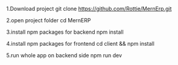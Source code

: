 
1.Download project
git clone https://github.com/Rottie/MernErp.git

2.open project folder
cd MernERP

3.install npm packages for backend
npm install

4.install npm packages for frontend
cd client && npm install


5.run whole app on backend side
npm run dev
